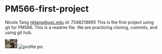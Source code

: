 # PM566-first-project
 
Nicole Tang
nktang@usc.edu
id: 7348218895
This is the first project using git for PM566. This is a readme file. We are practicing cloning, commits, and using git hub.

<img src="IMG_0639.jpg" alt="profile pic" width="40px">


 <img src="https://www.google.com/url?sa=i&url=https%3A%2F%2Fwww.linkedin.com%2Fin%2Fnicolektang&psig=AOvVaw1jTukXLeAyRaAmrM7EfvnE&ust=1725731009215000&source=images&cd=vfe&opi=89978449&ved=0CBQQjRxqFwoTCOi9v5HvrogDFQAAAAAdAAAAABAE" alt="profile pic" width="40px">